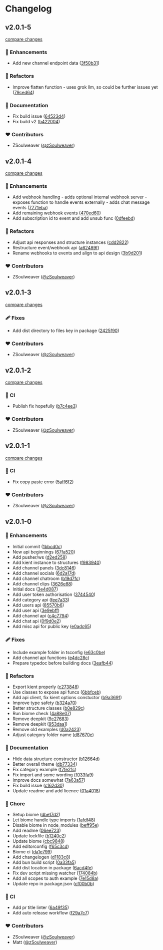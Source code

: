 # Changelog


## v2.0.1-5

[compare changes](https://github.com/zSoulweaver/kient/compare/v2.0.1-4...v2.0.1-5)

### 🚀 Enhancements

- Add new channel endpoint data ([3f50b31](https://github.com/zSoulweaver/kient/commit/3f50b31))

### 💅 Refactors

- Improve flatten function - uses grok llm, so could be further issues yet ([79ced64](https://github.com/zSoulweaver/kient/commit/79ced64))

### 📖 Documentation

- Fix build issue ([64523d4](https://github.com/zSoulweaver/kient/commit/64523d4))
- Fix build v2 ([b422004](https://github.com/zSoulweaver/kient/commit/b422004))

### ❤️ Contributors

- ZSoulweaver ([@zSoulweaver](http://github.com/zSoulweaver))

## v2.0.1-4

[compare changes](https://github.com/zSoulweaver/kient/compare/v2.0.1-3...v2.0.1-4)

### 🚀 Enhancements

- Add webhook handling - adds optional internal webhook server - exposes function to handle events externally - adds chat message events ([7771eba](https://github.com/zSoulweaver/kient/commit/7771eba))
- Add remaining webhook events ([470ed60](https://github.com/zSoulweaver/kient/commit/470ed60))
- Add subscription id to event and add unsub func ([0dfeebd](https://github.com/zSoulweaver/kient/commit/0dfeebd))

### 💅 Refactors

- Adjust api responses and structure instances ([cdd2822](https://github.com/zSoulweaver/kient/commit/cdd2822))
- Restructure event/webhook api ([a62489f](https://github.com/zSoulweaver/kient/commit/a62489f))
- Rename webhooks to events and align to api design ([3b9d201](https://github.com/zSoulweaver/kient/commit/3b9d201))

### ❤️ Contributors

- ZSoulweaver ([@zSoulweaver](http://github.com/zSoulweaver))

## v2.0.1-3

[compare changes](https://github.com/zSoulweaver/kient/compare/v2.0.1-2...v2.0.1-3)

### 🩹 Fixes

- Add dist directory to files key in package ([2425f90](https://github.com/zSoulweaver/kient/commit/2425f90))

### ❤️ Contributors

- ZSoulweaver ([@zSoulweaver](http://github.com/zSoulweaver))

## v2.0.1-2

[compare changes](https://github.com/zSoulweaver/kient/compare/v2.0.1-1...v2.0.1-2)

### 🤖 CI

- Publish fix hopefully ([b7c4ee3](https://github.com/zSoulweaver/kient/commit/b7c4ee3))

### ❤️ Contributors

- ZSoulweaver ([@zSoulweaver](http://github.com/zSoulweaver))

## v2.0.1-1

[compare changes](https://github.com/zSoulweaver/kient/compare/v2.0.1-0...v2.0.1-1)

### 🤖 CI

- Fix copy paste error ([5aff6f2](https://github.com/zSoulweaver/kient/commit/5aff6f2))

### ❤️ Contributors

- ZSoulweaver ([@zSoulweaver](http://github.com/zSoulweaver))

## v2.0.1-0


### 🚀 Enhancements

- Initial commit ([1bbcd0c](https://github.com/zSoulweaver/kient/commit/1bbcd0c))
- New api beginnings ([67fa520](https://github.com/zSoulweaver/kient/commit/67fa520))
- Add pusher/ws ([d2ed258](https://github.com/zSoulweaver/kient/commit/d2ed258))
- Add kient instance to structures ([f983940](https://github.com/zSoulweaver/kient/commit/f983940))
- Add channel panels ([3dc8146](https://github.com/zSoulweaver/kient/commit/3dc8146))
- Add channel socials ([6d2a17d](https://github.com/zSoulweaver/kient/commit/6d2a17d))
- Add channel chatroom ([b19d7fc](https://github.com/zSoulweaver/kient/commit/b19d7fc))
- Add channel clips ([3626e88](https://github.com/zSoulweaver/kient/commit/3626e88))
- Initial docs ([3e4d087](https://github.com/zSoulweaver/kient/commit/3e4d087))
- Add user token authorisation ([3744540](https://github.com/zSoulweaver/kient/commit/3744540))
- Add category api ([fee7a33](https://github.com/zSoulweaver/kient/commit/fee7a33))
- Add users api ([85570b6](https://github.com/zSoulweaver/kient/commit/85570b6))
- Add user api ([3e9ebff](https://github.com/zSoulweaver/kient/commit/3e9ebff))
- Add channel api ([c4c7794](https://github.com/zSoulweaver/kient/commit/c4c7794))
- Add chat api ([0f9d0e2](https://github.com/zSoulweaver/kient/commit/0f9d0e2))
- Add misc api for public key ([e0adc65](https://github.com/zSoulweaver/kient/commit/e0adc65))

### 🩹 Fixes

- Include example folder in tsconfig ([e63c0be](https://github.com/zSoulweaver/kient/commit/e63c0be))
- Add channel api functions ([e4dc28c](https://github.com/zSoulweaver/kient/commit/e4dc28c))
- Prepare typedoc before building docs ([3eafb44](https://github.com/zSoulweaver/kient/commit/3eafb44))

### 💅 Refactors

- Export kient properly ([c273848](https://github.com/zSoulweaver/kient/commit/c273848))
- Use classes to expose api funcs ([6bbfceb](https://github.com/zSoulweaver/kient/commit/6bbfceb))
- Add api client, fix kient options constuctor ([b9a3691](https://github.com/zSoulweaver/kient/commit/b9a3691))
- Improve type safety ([b324a70](https://github.com/zSoulweaver/kient/commit/b324a70))
- Better structure classes ([b0e829c](https://github.com/zSoulweaver/kient/commit/b0e829c))
- Run biome check ([4a88e07](https://github.com/zSoulweaver/kient/commit/4a88e07))
- Remove deepkit ([9c27683](https://github.com/zSoulweaver/kient/commit/9c27683))
- Remove deepkit ([953daa1](https://github.com/zSoulweaver/kient/commit/953daa1))
- Remove old examples ([d0a2423](https://github.com/zSoulweaver/kient/commit/d0a2423))
- Adjust category folder name ([d87670e](https://github.com/zSoulweaver/kient/commit/d87670e))

### 📖 Documentation

- Hide data structure constructor ([b12664d](https://github.com/zSoulweaver/kient/commit/b12664d))
- Better overall theme ([db77334](https://github.com/zSoulweaver/kient/commit/db77334))
- Fix category example ([f7fe21c](https://github.com/zSoulweaver/kient/commit/f7fe21c))
- Fix import and some wording ([f033fa9](https://github.com/zSoulweaver/kient/commit/f033fa9))
- Improve docs somewhat ([7a63a57](https://github.com/zSoulweaver/kient/commit/7a63a57))
- Fix build issue ([c162d30](https://github.com/zSoulweaver/kient/commit/c162d30))
- Update readme and add licence ([01a4018](https://github.com/zSoulweaver/kient/commit/01a4018))

### 🏡 Chore

- Setup biome ([dbe17d2](https://github.com/zSoulweaver/kient/commit/dbe17d2))
- Let biome handle type imports ([1afdf48](https://github.com/zSoulweaver/kient/commit/1afdf48))
- Disable biome in node_modules ([beff95e](https://github.com/zSoulweaver/kient/commit/beff95e))
- Add readme ([06ee723](https://github.com/zSoulweaver/kient/commit/06ee723))
- Update lockfile ([b1240c2](https://github.com/zSoulweaver/kient/commit/b1240c2))
- Update biome ([cbc9848](https://github.com/zSoulweaver/kient/commit/cbc9848))
- Add editorconfig ([f65c3cd](https://github.com/zSoulweaver/kient/commit/f65c3cd))
- Biome ci ([da1e799](https://github.com/zSoulweaver/kient/commit/da1e799))
- Add changelogen ([d1183c8](https://github.com/zSoulweaver/kient/commit/d1183c8))
- Add bun build script ([0a33fa5](https://github.com/zSoulweaver/kient/commit/0a33fa5))
- Add dist location in package ([6acd4fe](https://github.com/zSoulweaver/kient/commit/6acd4fe))
- Fix dev script missing watcher ([174084b](https://github.com/zSoulweaver/kient/commit/174084b))
- Add all scopes to auth example ([7e15d8a](https://github.com/zSoulweaver/kient/commit/7e15d8a))
- Update repo in package.json ([cf00b0b](https://github.com/zSoulweaver/kient/commit/cf00b0b))

### 🤖 CI

- Add pr title linter ([6a49f35](https://github.com/zSoulweaver/kient/commit/6a49f35))
- Add auto release workflow ([f29a7c7](https://github.com/zSoulweaver/kient/commit/f29a7c7))

### ❤️ Contributors

- ZSoulweaver ([@zSoulweaver](http://github.com/zSoulweaver))
- Matt ([@zSoulweaver](http://github.com/zSoulweaver))

